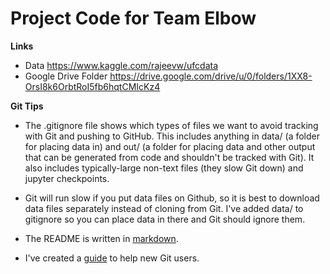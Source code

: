 # Project Code for Team Elbow

**Links**

* Data https://www.kaggle.com/rajeevw/ufcdata
* Google Drive Folder https://drive.google.com/drive/u/0/folders/1XX8-OrsI8k6OrbtRoI5fb6hqtCMIcKz4

**Git Tips**

* The .gitignore file shows which types of files we want to avoid tracking with Git and pushing to GitHub. This includes anything in data/ (a folder for placing data in) and out/ (a folder for placing data and other output that can be generated from code and shouldn't be tracked with Git). It also includes typically-large non-text files (they slow Git down) and jupyter checkpoints.

* Git will run slow if you put data files on Github, so it is best to download data files separately instead of cloning from Git. I've added data/ to gitignore so you can place data in there and Git should ignore them.

* The README is written in [markdown](https://www.markdownguide.org/cheat-sheet/).

* I've created a [guide](https://docs.google.com/document/d/1mMp54zfTs7Jb1WqZa7T57_DxlxYT4Hrrw9bwhzyk_FE) to help new Git users.